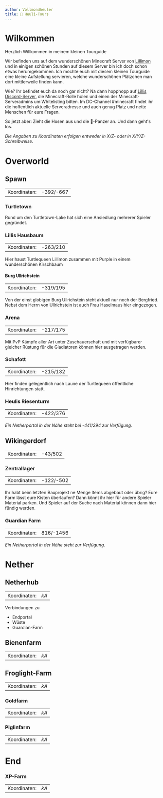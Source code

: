 ```yaml
---
author: Vollmondheuler
title: 🐺 Heuli-Tours
...
```


# Wilkommen

Herzlich Willkommen in meinem kleinen Tourguide

Wir befinden uns auf dem wunderschönen Minecraft Server von [Lillimon](https://twitch.tv/lillimon) und in einigen schönen Stunden auf diesem Server bin ich doch schon etwas herumgekommen. Ich möchte euch mit diesem kleinen Tourguide eine kleine Aufstellung servieren, welche wunderschönen Plätzchen man dort mittlerweile finden kann.

Wie? Ihr befindet euch da noch gar nicht? Na dann hopphopp auf [Lillis Discord-Server](https://discord.gg/AzaX3FqtY7), die Minecraft-Rolle holen und einen der Minecraft-Serveradmins um Whitelisting bitten. Im DC-Channel #minecraft findet ihr die hoffentlich aktuelle Serveradresse und auch genug Platz und nette Menschen für eure Fragen.

So jetzt aber: Zieht die Hosen aus und die 🐢-Panzer an. Und dann geht's los.

*Die Angaben zu Koordinaten erfolgen entweder in X/Z- oder in X/Y/Z- Schreibweise.*

# Overworld

## Spawn
|              |           |
|--------------|-----------|
| Koordinaten: | -392/-667 |

### Turtletown

Rund um den Turtletown-Lake hat sich eine Ansiedlung mehrerer Spieler gegründet.

### Lillis Hausbaum

|              |          |
|--------------|----------|
| Koordinaten: | -263/210 |

Hier haust Turtlequeen Lillimon zusammen mit Purple in einem wunderschönen Kirschbaum

#### Burg Ullrichstein

|              |          |
|--------------|----------|
| Koordinaten: | -319/195 |

Von der einst globigen Burg Ullrichstein steht aktuell nur noch der Bergfried.
Nebst dem Herrn von Ullrichstein ist auch Frau Haselmaus hier eingezogen.

### Arena

|              |          |
|--------------|----------|
| Koordinaten: | -217/175 |

Mit PvP Kämpfe aller Art unter Zuschauerschaft und mit verfügbarer gleicher Rüstung für die Gladiatoren können hier ausgetragen werden.

### Schafott

|              |          |
|--------------|----------|
| Koordinaten: | -215/132 |

Hier finden gelegentlich nach Laune der Turtlequeen öffentliche Hinrichtungen statt.

### Heulis Riesenturm

|              |          |
|--------------|----------|
| Koordinaten: | -422/376 |

*Ein Netherportal in der Nähe steht bei -441/294 zur Verfügung.*

## Wikingerdorf

|              |          |
|--------------|----------|
| Koordinaten: | -43/502  |

### Zentrallager

|              |           |
|--------------|-----------|
| Koordinaten: | -122/-502 |

Ihr habt beim letzten Bauprojekt ne Menge Items abgebaut oder übrig?
Eure Farm lässt eure Kisten überlaufen? Dann könnt ihr hier für andere Spieler Material parken. Und Spieler auf der Suche nach Material können dann hier fündig werden.

### Guardian Farm

|              |           |
|--------------|-----------|
| Koordinaten: | 816/-1456 |

*Ein Netherportal in der Nähe steht zur Verfügung.*


# Nether
## Netherhub

|              |           |
|--------------|-----------|
| Koordinaten: | *kA*      |

Verbindungen zu
- Endportal
- Wüste
- Guardian-Farm

## Bienenfarm

|              |           |
|--------------|-----------|
| Koordinaten: | *kA*      |

## Froglight-Farm

|              |           |
|--------------|-----------|
| Koordinaten: | *kA*      |


### Goldfarm

|              |           |
|--------------|-----------|
| Koordinaten: | *kA*      |

### Piglinfarm

|              |           |
|--------------|-----------|
| Koordinaten: | *kA*      |

# End

### XP-Farm

|              |           |
|--------------|-----------|
| Koordinaten: | *kA*      |
